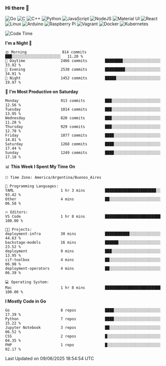 ### Hi there 👋

![Go](https://img.shields.io/badge/go-%2300ADD8.svg?style=for-the-badge&logo=go&logoColor=white)
![C](https://img.shields.io/badge/c-%2300599C.svg?style=for-the-badge&logo=c&logoColor=white)
![C++](https://img.shields.io/badge/c++-%2300599C.svg?style=for-the-badge&logo=c%2B%2B&logoColor=white)
![Python](https://img.shields.io/badge/python-3670A0?style=for-the-badge&logo=python&logoColor=ffdd54)
![JavaScript](https://img.shields.io/badge/javascript-%23323330.svg?style=for-the-badge&logo=javascript&logoColor=%23F7DF1E)
![NodeJS](https://img.shields.io/badge/node.js-6DA55F?style=for-the-badge&logo=node.js&logoColor=white)
![Material UI](https://img.shields.io/badge/materialui-%230081CB.svg?style=for-the-badge&logo=material-ui&logoColor=white)
![React](https://img.shields.io/badge/react-%2320232a.svg?style=for-the-badge&logo=react&logoColor=%2361DAFB)
![Linux](https://img.shields.io/badge/Linux-FCC624?style=for-the-badge&logo=linux&logoColor=black)
![Arduino](https://img.shields.io/badge/-Arduino-00979D?style=for-the-badge&logo=Arduino&logoColor=white)
![Raspberry Pi](https://img.shields.io/badge/-RaspberryPi-C51A4A?style=for-the-badge&logo=Raspberry-Pi)
![Vagrant](https://img.shields.io/badge/vagrant-%231563FF.svg?style=for-the-badge&logo=vagrant&logoColor=white)
![Docker](https://img.shields.io/badge/docker-%230db7ed.svg?style=for-the-badge&logo=docker&logoColor=white)
![Kubernetes](https://img.shields.io/badge/kubernetes-%23326ce5.svg?style=for-the-badge&logo=kubernetes&logoColor=white)

<!-- ![Jupyter Notebook](https://img.shields.io/badge/jupyter-%23FA0F00.svg?style=for-the-badge&logo=jupyter&logoColor=white) -->
<!-- ![Java](https://img.shields.io/badge/java-%23ED8B00.svg?style=for-the-badge&logo=java&logoColor=white) -->
<!-- ![Git](https://img.shields.io/badge/git-%23F05033.svg?style=for-the-badge&logo=git&logoColor=white) -->

<!--START_SECTION:waka-->
![Code Time](http://img.shields.io/badge/Code%20Time-709%20hrs%2024%20mins-blue)

**I'm a Night 🦉** 

```text
🌞 Morning                814 commits         ███░░░░░░░░░░░░░░░░░░░░░░   11.20 % 
🌆 Daytime                2466 commits        ████████░░░░░░░░░░░░░░░░░   33.92 % 
🌃 Evening                2538 commits        █████████░░░░░░░░░░░░░░░░   34.91 % 
🌙 Night                  1452 commits        █████░░░░░░░░░░░░░░░░░░░░   19.97 % 
```
📅 **I'm Most Productive on Saturday** 

```text
Monday                   913 commits         ███░░░░░░░░░░░░░░░░░░░░░░   12.56 % 
Tuesday                  1014 commits        ███░░░░░░░░░░░░░░░░░░░░░░   13.95 % 
Wednesday                820 commits         ███░░░░░░░░░░░░░░░░░░░░░░   11.28 % 
Thursday                 929 commits         ███░░░░░░░░░░░░░░░░░░░░░░   12.78 % 
Friday                   1077 commits        ████░░░░░░░░░░░░░░░░░░░░░   14.81 % 
Saturday                 1268 commits        ████░░░░░░░░░░░░░░░░░░░░░   17.44 % 
Sunday                   1249 commits        ████░░░░░░░░░░░░░░░░░░░░░   17.18 % 
```


📊 **This Week I Spent My Time On** 

```text
🕑︎ Time Zone: America/Argentina/Buenos_Aires

💬 Programming Languages: 
YAML                     1 hr 3 mins         ███████████████████████░░   93.42 % 
Other                    4 mins              ██░░░░░░░░░░░░░░░░░░░░░░░   06.58 % 

🔥 Editors: 
VS Code                  1 hr 8 mins         █████████████████████████   100.00 % 

🐱‍💻 Projects: 
deployment-infra         30 mins             ███████████░░░░░░░░░░░░░░   44.63 % 
backstage-models         16 mins             ██████░░░░░░░░░░░░░░░░░░░   23.52 % 
deployment               9 mins              ███░░░░░░░░░░░░░░░░░░░░░░   13.95 % 
cif-toolbox              4 mins              ██░░░░░░░░░░░░░░░░░░░░░░░   06.98 % 
deployment-operators     4 mins              ██░░░░░░░░░░░░░░░░░░░░░░░   06.39 % 

💻 Operating System: 
Mac                      1 hr 8 mins         █████████████████████████   100.00 % 
```

**I Mostly Code in Go** 

```text
Go                       8 repos             ████░░░░░░░░░░░░░░░░░░░░░   17.39 % 
Python                   7 repos             ████░░░░░░░░░░░░░░░░░░░░░   15.22 % 
Jupyter Notebook         3 repos             ██░░░░░░░░░░░░░░░░░░░░░░░   06.52 % 
CSS                      2 repos             █░░░░░░░░░░░░░░░░░░░░░░░░   04.35 % 
PHP                      1 repo              █░░░░░░░░░░░░░░░░░░░░░░░░   02.17 % 
```




 Last Updated on 09/06/2025 18:54:54 UTC
<!--END_SECTION:waka-->

<!--
**aibarbetta/aibarbetta** is a ✨ _special_ ✨ repository because its `README.md` (this file) appears on your GitHub profile.

Here are some ideas to get you started:

- 🔭 I’m currently working on ...
- 🌱 I’m currently learning ...
- 👯 I’m looking to collaborate on ...
- 🤔 I’m looking for help with ...
- 💬 Ask me about ...
- 📫 How to reach me: ...
- 😄 Pronouns: ...
- ⚡ Fun fact: ...
-->
